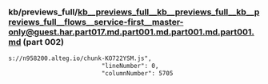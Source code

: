 ### kb/previews_full/kb__previews_full__kb__previews_full__kb__previews_full__flows__service-first__master-only@guest.har.part017.md.part001.md.part001.md.part001.md (part 002)

```md
s://n958200.alteg.io/chunk-KO722YSM.js",
                          "lineNumber": 0,
                          "columnNumber": 5705
                       
```

```
